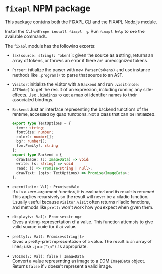 # `fixapl` NPM package

This package contains both the FIXAPL CLI and the FIXAPL Node.js module.

Install the CLI with `npm install fixapl -g`. Run `fixapl help` to see the available commands.

The `fixapl` module has the following exports:

- `lex(source: string): Token[]`: given the source as a string, returns an array of tokens, or throws an error if there are unrecognized tokens.
- `Parser`: initialize the parser with `new Parser(tokens)` and use instance methods like `.program()` to parse that source to an AST.
- `Visitor`: initialize the visitor with a `Backend` and run `.visit(node: ASTNode)` to get the result of an expression, including running any side-effects. Use `.bindings` to get a map of identifier names to their associated bindings.
- `Backend`: Just an interface representing the backend functions of the runtime, accessed by quad functions. Not a class that can be initialized.

  ```typescript
  export type TextOptions = {
    text: string;
    fontSize: number;
    color?: number[];
    bg?: number[];
    fontFamily?: string;
  };
  export type Backend = {
    drawImage: (d: ImageData) => void;
    write: (s: string) => void;
    read: () => Promise<string | null>;
    drawText: (opts: TextOptions) => Promise<ImageData>;
  };
  ```

- `execnilad(v: Val): Promise<Val>`  
  If `v` is a zero-argument function, it is evaluated and its result is returned. This applies recursively so the result will never be a niladic function. Usually useful because `Visitor.visit` often returns niladic functions, and methods like `pretty` won't work how you expect when given them.
- `display(v: Val): Promise<string>`  
  Gives a string-representation of a value. This function attempts to give valid source code for that value.
- `pretty(v: Val): Promise<string[]>`  
  Gives a pretty-print representation of a value. The result is an array of lines; use `.join("\n")` as appropriate.
- `vToImg(v: Val): false | ImageData`  
  Convert a value representing an image to a DOM `ImageData` object. Returns `false` if `v` doesn't represent a valid image.

